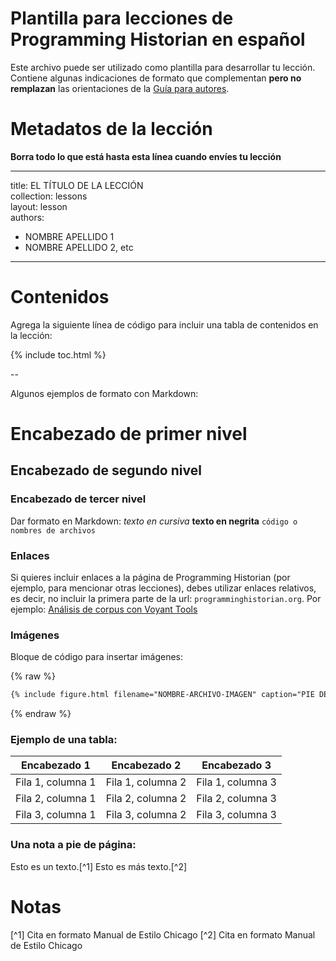 # Plantilla para lecciones de Programming Historian en español

Este archivo puede ser utilizado como plantilla para desarrollar tu lección. Contiene algunas indicaciones de formato que complementan **pero no remplazan** las orientaciones de la [Guía para autores](/es/guia-para-autores).

# Metadatos de la lección

**Borra todo lo que está hasta esta línea cuando envíes tu lección**

---
title: EL TÍTULO DE LA LECCIÓN  
collection: lessons  
layout: lesson  
authors:
- NOMBRE APELLIDO 1
- NOMBRE APELLIDO 2, etc
---

# Contenidos

Agrega la siguiente línea de código para incluir una tabla de contenidos en la lección:

{% include toc.html %}

--

Algunos ejemplos de formato con Markdown:

# Encabezado de primer nivel
## Encabezado de segundo nivel
### Encabezado de tercer nivel

Dar formato en Markdown:
*texto en cursiva*
**texto en negrita**
`código o nombres de archivos`

### Enlaces
Si quieres incluir enlaces a la página de Programming Historian (por ejemplo, para mencionar otras lecciones), debes utilizar enlaces relativos, es decir, no incluir la primera parte de la url: `programminghistorian.org`. Por ejemplo: [Análisis de corpus con Voyant Tools](/es/lecciones/analisis-voyant-tools)

### Imágenes

Bloque de código para insertar imágenes:

{% raw %}
``` markdown
{% include figure.html filename="NOMBRE-ARCHIVO-IMAGEN" caption="PIE DE FOTO UTILIZANDO \"ESCAPED\" QUOTES" %}
```
{% endraw %}


### Ejemplo de una tabla:

| Encabezado 1 | Encabezado 2 | Encabezado 3 |
| --------- | --------- | --------- |
| Fila 1, columna 1 | Fila 1, columna 2 | Fila 1, columna 3|
| Fila 2, columna 1 | Fila 2, columna 2 | Fila 2, columna 3|
| Fila 3, columna 1 | Fila 3, columna 2 | Fila 3, columna 3|

### Una nota a pie de página:

Esto es un texto.[^1]
Esto es más texto.[^2]

# Notas
[^1] Cita en formato Manual de Estilo Chicago
[^2] Cita en formato Manual de Estilo Chicago
